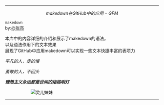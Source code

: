 ___

$$makedown在GitHub中的应用-GFM$$

`makedown`<br>
by:[@张亮](https://gitee.com/may_you_marry_in_red_admin)<br>


本库中的内容详细的介绍和展示了makedown的语法，<br>
以及语法作用下的文本效果<br>
展现了GitHub中应用makedown可以实现一些文本快捷丰富的表项力<br>


_平凡的人，走的慢_

_勇敢的人，不回头_

***理想主义永远都是世间的指路明灯***

　　　　　　![灵儿妹妹](https://p5.itc.cn/q_70/images03/20200608/0dd404291b9c4884b414947b8d969fec.jpeg "灵儿妹妹")<br>
___

